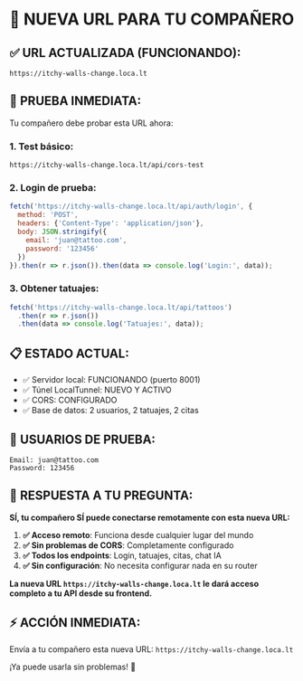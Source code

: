 # 🚀 NUEVA URL PARA TU COMPAÑERO

## ✅ URL ACTUALIZADA (FUNCIONANDO):
```
https://itchy-walls-change.loca.lt
```

## 🧪 PRUEBA INMEDIATA:
Tu compañero debe probar esta URL ahora:

### 1. Test básico:
```
https://itchy-walls-change.loca.lt/api/cors-test
```

### 2. Login de prueba:
```javascript
fetch('https://itchy-walls-change.loca.lt/api/auth/login', {
  method: 'POST',
  headers: {'Content-Type': 'application/json'},
  body: JSON.stringify({
    email: 'juan@tattoo.com',
    password: '123456'
  })
}).then(r => r.json()).then(data => console.log('Login:', data));
```

### 3. Obtener tatuajes:
```javascript
fetch('https://itchy-walls-change.loca.lt/api/tattoos')
  .then(r => r.json())
  .then(data => console.log('Tatuajes:', data));
```

## 📋 ESTADO ACTUAL:
- ✅ Servidor local: FUNCIONANDO (puerto 8001)
- ✅ Túnel LocalTunnel: NUEVO Y ACTIVO
- ✅ CORS: CONFIGURADO
- ✅ Base de datos: 2 usuarios, 2 tatuajes, 2 citas

## 👤 USUARIOS DE PRUEBA:
```
Email: juan@tattoo.com
Password: 123456
```

## 🔗 RESPUESTA A TU PREGUNTA:

**SÍ, tu compañero SÍ puede conectarse remotamente con esta nueva URL:**

1. **✅ Acceso remoto**: Funciona desde cualquier lugar del mundo
2. **✅ Sin problemas de CORS**: Completamente configurado
3. **✅ Todos los endpoints**: Login, tatuajes, citas, chat IA
4. **✅ Sin configuración**: No necesita configurar nada en su router

**La nueva URL `https://itchy-walls-change.loca.lt` le dará acceso completo a tu API desde su frontend.**

## ⚡ ACCIÓN INMEDIATA:
Envía a tu compañero esta nueva URL: `https://itchy-walls-change.loca.lt`

¡Ya puede usarla sin problemas! 🎉